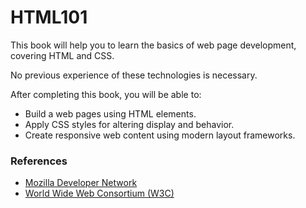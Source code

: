 # HTML101

This book will help you to learn the basics of web page development, covering HTML and CSS.

No previous experience of these technologies is necessary.

After completing this book, you will be able to:
- Build a web pages using HTML elements.
- Apply CSS styles for altering display and behavior.
- Create responsive web content using modern layout frameworks.

### References
- [Mozilla Developer Network](https://developer.mozilla.org/en-US/)
- [World Wide Web Consortium (W3C)](https://www.w3.org)
